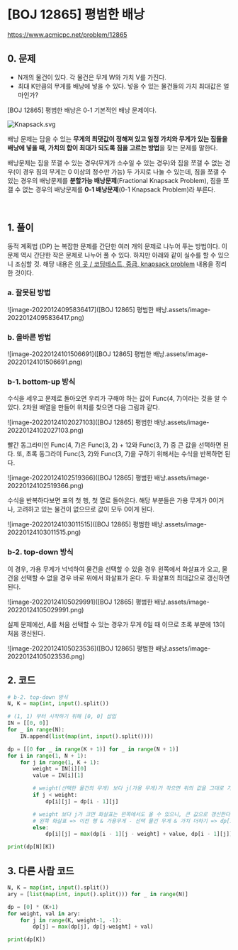 # [BOJ 12865] 평범한 배낭

https://www.acmicpc.net/problem/12865



## 0. 문제

- N개의 물건이 있다. 각 물건은 무게 W와 가치 V를 가진다.
- 최대 K만큼의 무게를 배낭에 넣을 수 있다. 넣을 수 있는 물건들의 가치 최대값은 얼마인가?

[BOJ 12865] 평범한 배낭은 0-1 기본적인 배낭 문제이다.

![Knapsack.svg](https://upload.wikimedia.org/wikipedia/commons/thumb/f/fd/Knapsack.svg/250px-Knapsack.svg.png)

배낭 문제는 담을 수 있는 **무게의 최댓값이 정해져 있고 일정 가치와 무게가 있는 짐들을 배낭에 넣을 때, 가치의 합이 최대가 되도록 짐을 고르는 방법**을 찾는 문제를 말한다.

배낭문제는 짐을 쪼갤 수 있는 경우(무게가 소수일 수 있는 경우)와 짐을 쪼갤 수 없는 경우(이 경우 짐의 무게는 0 이상의 정수만 가능) 두 가지로 나눌 수 있는데, 짐을 쪼갤 수 있는 경우의 배낭문제를 **분할가능 배낭문제**(Fractional Knapsack Problem), 짐을 쪼갤 수 없는 경우의 배낭문제를 **0-1 배낭문제**(0-1 Knapsack Problem)라 부른다.

<br/>

## 1. 풀이

동적 계획법 (DP) 는 복잡한 문제를 간단한 여러 개의 문제로 나누어 푸는 방법이다. 이 문제 역시 간단한 작은 문제로 나누어 풀 수 있다. 하지만 아래와 같이 실수를 할 수 있으니 조심할 것. 해당 내용은 [이 곳 / 코딩테스트, 중급, knapsack problem](https://www.youtube.com/watch?v=rhda6lR5kyQ&ab_channel=%EC%BD%94%EB%93%9C%EC%97%86%EB%8A%94%ED%94%84%EB%A1%9C%EA%B7%B8%EB%9E%98%EB%B0%8D) 내용을 정리한 것이다.



### a. 잘못된 방법

![image-20220124095836417]([BOJ 12865] 평범한 배낭.assets/image-20220124095836417.png)



### b. 올바른 방법

![image-20220124101506691]([BOJ 12865] 평범한 배낭.assets/image-20220124101506691.png)



### b-1. bottom-up 방식

수식을 세우고 문제로 돌아오면 우리가 구해야 하는 값이 Func(4, 7)이라는 것을 알 수 있다. 2차원 배열을 만들어 위치를 찾으면 다음 그림과 같다.

![image-20220124102027103]([BOJ 12865] 평범한 배낭.assets/image-20220124102027103.png)

빨간 동그라미인  Func(4, 7)은 Func(3, 2) + 12와 Func(3, 7) 중 큰 값을 선택하면 된다. 또, 초록 동그라미 Func(3, 2)와 Func(3, 7)을 구하기 위해서는 수식을 반복하면 된다.



![image-20220124102519366]([BOJ 12865] 평범한 배낭.assets/image-20220124102519366.png)



수식을 반복하다보면 표의 첫 행, 첫 열로 돌아온다. 해당 부분들은 가용 무게가 0이거나, 고려하고 있는 물건이 없으므로 값이 모두 0이게 된다.

![image-20220124103011515]([BOJ 12865] 평범한 배낭.assets/image-20220124103011515.png)



### b-2. top-down 방식

이 경우, 가용 무게가 넉넉하여 물건을 선택할 수 있을 경우 왼쪽에서 화살표가 오고, 물건을 선택할 수 없을 경우 바로 위에서 화살표가 온다. 두 화살표의 최대값으로 갱신하면 된다.

![image-20220124105029991]([BOJ 12865] 평범한 배낭.assets/image-20220124105029991.png)

실제 문제에선, A를 처음 선택할 수 있는 경우가 무게 6일 때 이므로 초록 부분에 13이 처음 갱신된다.

![image-20220124105023536]([BOJ 12865] 평범한 배낭.assets/image-20220124105023536.png)





## 2. 코드

```python
# b-2. top-down 방식
N, K = map(int, input().split())

# (1, 1) 부터 시작하기 위해 [0, 0] 삽입
IN = [[0, 0]]
for _ in range(N):
    IN.append(list(map(int, input().split())))

dp = [[0 for _ in range(K + 1)] for _ in range(N + 1)]
for i in range(1, N + 1):
    for j in range(1, K + 1):
        weight = IN[i][0]
        value = IN[i][1]

        # weight(선택한 물건의 무게) 보다 j(가용 무게)가 작으면 위의 값을 그대로 가져온다
        if j < weight:
            dp[i][j] = dp[i - 1][j]

        # weight 보다 j가 크면 화살표는 왼쪽에서도 올 수 있으니, 큰 값으로 갱신한다.
        # 왼쪽 화살표 => 이전 행 & 가용무게 - 선택 물건 무게 & 가치 더하기 => dp[i-1][j-weight] + value
        else:
            dp[i][j] = max(dp[i - 1][j - weight] + value, dp[i - 1][j])

print(dp[N][K])
```





## 3. 다른 사람 코드

```python
N, K = map(int, input().split())
ary = [list(map(int, input().split())) for _ in range(N)]

dp = [0] * (K+1)
for weight, val in ary:
    for j in range(K, weight-1, -1):
        dp[j] = max(dp[j], dp[j-weight] + val)

print(dp[K])
```
